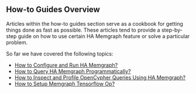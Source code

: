 ## How-to Guides Overview

Articles within the how-to guides section serve as a cookbook for getting
things done as fast as possible. These articles tend to provide a step-by-step
guide on how to use certain HA Memgraph feature or solve a particular problem.

So far we have covered the following topics:

  * [How to Configure and Run HA Memgraph?](configure-and-run-ha-memgraph.md)
  * [How to Query HA Memgraph Programmatically?](query-ha-memgraph-programmatically.md)
  * [How to Inspect and Profile OpenCypher Queries Using HA Memgraph?](explain-profile.md)
  * [How to Setup Memgraph Tensorflow Op?](tensorflow-setup.md)
